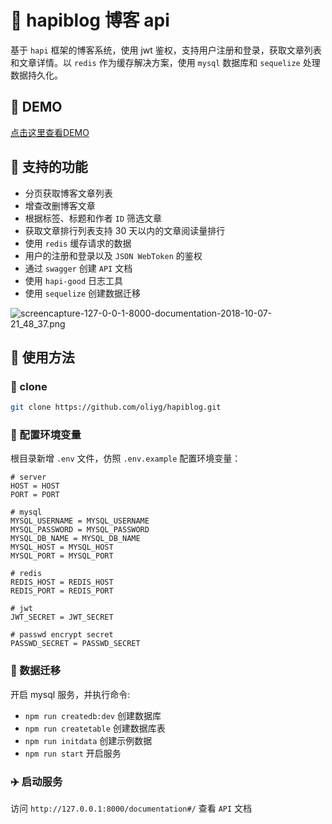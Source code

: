 # 📕 hapiblog 博客 api

基于 `hapi` 框架的博客系统，使用 jwt 鉴权，支持用户注册和登录，获取文章列表和文章详情。以 `redis` 作为缓存解决方案，使用 `mysql` 数据库和 `sequelize` 处理数据持久化。

## 👕 DEMO

[点击这里查看DEMO](https://hapiblog.oliyg.com/documentation)

## 🌈 支持的功能

- 分页获取博客文章列表
- 增查改删博客文章
- 根据标签、标题和作者 `ID` 筛选文章
- 获取文章排行列表支持 30 天以内的文章阅读量排行
- 使用 `redis` 缓存请求的数据
- 用户的注册和登录以及 `JSON WebToken` 的鉴权
- 通过 `swagger` 创建 `API` 文档
- 使用 `hapi-good` 日志工具
- 使用 `sequelize` 创建数据迁移

![screencapture-127-0-0-1-8000-documentation-2018-10-07-21_48_37.png](https://i.loli.net/2018/10/07/5bba0ecc2e7a7.png)

## 🎉 使用方法

### 🍎 clone

```sh
git clone https://github.com/oliyg/hapiblog.git
```

### 🚨 配置环境变量

根目录新增 `.env` 文件，仿照 `.env.example` 配置环境变量：

```
# server
HOST = HOST
PORT = PORT

# mysql
MYSQL_USERNAME = MYSQL_USERNAME
MYSQL_PASSWORD = MYSQL_PASSWORD
MYSQL_DB_NAME = MYSQL_DB_NAME
MYSQL_HOST = MYSQL_HOST
MYSQL_PORT = MYSQL_PORT

# redis
REDIS_HOST = REDIS_HOST
REDIS_PORT = REDIS_PORT

# jwt
JWT_SECRET = JWT_SECRET

# passwd encrypt secret
PASSWD_SECRET = PASSWD_SECRET
```

### 📖 数据迁移

开启 mysql 服务，并执行命令:

- `npm run createdb:dev` 创建数据库
- `npm run createtable` 创建数据库表
- `npm run initdata` 创建示例数据
- `npm run start` 开启服务

### ✈️ 启动服务

访问 `http://127.0.0.1:8000/documentation#/` 查看 `API` 文档

